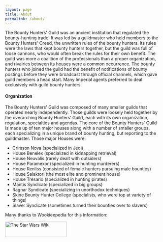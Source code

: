 ```yaml
---
layout: page
title: About
permalink: /about/
---
```

The Bounty Hunters' Guild was an ancient institution that regulated the bounty-hunting trade. It was led by a guildmaster who held members to the Bounty Hunters' Creed, the unwritten rules of the bounty hunters. Its rules were the laws that kept bounty hunters together, but the guild was full of loose cannons, who would often break the rules for their own benefit. The guild was more a coalition of the professionals than a proper organization, and rivalries between its houses were a common occurrence. The bounty hunters who joined the guild had the benefit of notifications of bounty postings before they were broadcast through official channels, which gave guild members a head start. Many Imperial agents preferred to deal exclusively with guild bounty hunters.

#### Organization

The Bounty Hunters' Guild was composed of many smaller guilds that operated nearly independently. Those guilds were loosely held together by the overarching Bounty Hunters' Guild, each with its own organization, regulation, specialties and agendas. The core of the Bounty Hunters' Guild is made up of ten major houses along with a number of smaller groups, each specializing in a unique brand of bounty hunting, but reporting to the guildmaster. Those major Houses were:

* Crimson Nova (specialized in Jedi)
* House Benelex (specialized in kidnapping retrieval)
* House Neuvalis (rarely dealt with outsiders)
* House Paramexor (specialized in hunting murderers)
* House Renliss (consisted of female hunters pursuing male bounties)
* House Salaktori (the most elite and prominent house)
* House Tresario (specialized in hunting pirates)
* Mantis Syndicate (specialized in big groups)
* Ragnar Syndicate (specializing in unorthodox techniques)
* Skine Bounty Hunter College (specialists, who were top at variety of things)
* Slaver Syndicate (sometimes turned their bounties over to slavers)

Many thanks to Wookieepedia for this information:

<a href="http://starwars.wikia.com/wiki/Bounty_Hunters%27_Guild/Legends" target="_blank">
<img src="{{ site.url }}/assets/Wiki-wordmark.png" alt="The Star Wars Wiki" width="200" height="50" border="0">
